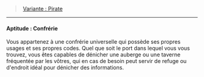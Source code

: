 ﻿---
!SkillItem
Id: background_brigand_hd.md#aptitude--confrérie
ParentLink: background_brigand_hd.md#variante--pirate
Name: 'Aptitude : Confrérie'
ParentName: 'Variante : Pirate'
NameLevel: 4
Attributes: {}
---
> [Variante : Pirate](hd_background_brigand_variante_pirate.md)

---

#### Aptitude : Confrérie

Vous appartenez à une confrérie universelle qui possède ses propres usages et ses propres codes. Quel que soit le port dans lequel vous vous trouvez, vous êtes capables de dénicher une auberge ou une taverne fréquentée par les vôtres, qui en cas de besoin peut servir de refuge ou d'endroit idéal pour dénicher des informations.

